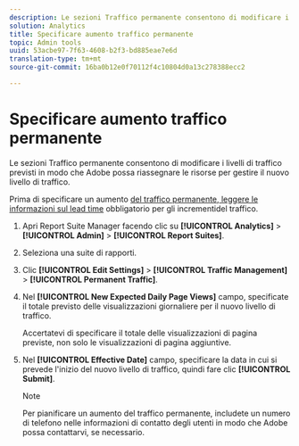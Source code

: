 ```yaml
---
description: Le sezioni Traffico permanente consentono di modificare i livelli di traffico previsti in modo che Adobe possa riassegnare le risorse per gestire il nuovo livello di traffico.
solution: Analytics
title: Specificare aumento traffico permanente
topic: Admin tools
uuid: 53acbe97-7f63-4608-b2f3-bd885eae7e6d
translation-type: tm+mt
source-git-commit: 16ba0b12e0f70112f4c10804d0a13c278388ecc2

---
```



# Specificare aumento traffico permanente

Le sezioni Traffico permanente consentono di modificare i livelli di traffico previsti in modo che Adobe possa riassegnare le risorse per gestire il nuovo livello di traffico.

Prima di specificare un aumento [del traffico permanente, leggere le informazioni sul lead time](/help/admin/c-traffic-management/traffic-lead-time.md) obbligatorio per gli incrementidel traffico.

1. Apri Report Suite Manager facendo clic su **[!UICONTROL Analytics]** &gt; **[!UICONTROL Admin]** &gt; **[!UICONTROL Report Suites]**.
1. Seleziona una suite di rapporti.
1. Clic **[!UICONTROL Edit Settings]** &gt; **[!UICONTROL Traffic Management]** &gt; **[!UICONTROL Permanent Traffic]**.
1. Nel **[!UICONTROL New Expected Daily Page Views]** campo, specificate il totale previsto delle visualizzazioni giornaliere per il nuovo livello di traffico.

   Accertatevi di specificare il totale delle visualizzazioni di pagina previste, non solo le visualizzazioni di pagina aggiuntive.
1. Nel **[!UICONTROL Effective Date]** campo, specificare la data in cui si prevede l'inizio del nuovo livello di traffico, quindi fare clic **[!UICONTROL Submit]**.

   >[!NOTE]
   >
   >Per pianificare un aumento del traffico permanente, includete un numero di telefono nelle informazioni di contatto degli utenti in modo che Adobe possa contattarvi, se necessario.

